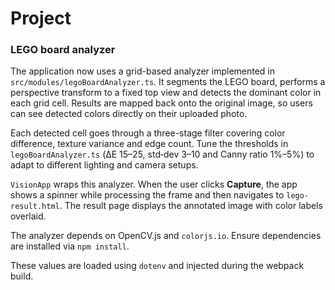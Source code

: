 # Project

### LEGO board analyzer

The application now uses a grid-based analyzer implemented in
`src/modules/legoBoardAnalyzer.ts`. It segments the LEGO board, performs a
perspective transform to a fixed top view and detects the dominant color in
each grid cell. Results are mapped back onto the original image, so users can
see detected colors directly on their uploaded photo.

Each detected cell goes through a three-stage filter covering color
difference, texture variance and edge count. Tune the thresholds in
`legoBoardAnalyzer.ts` (ΔE 15–25, std‑dev 3–10 and Canny ratio 1%–5%) to
adapt to different lighting and camera setups.

`VisionApp` wraps this analyzer. When the user clicks **Capture**, the app
shows a spinner while processing the frame and then navigates to
`lego-result.html`. The result page displays the annotated image with color
labels overlaid.

The analyzer depends on OpenCV.js and `colorjs.io`. Ensure dependencies are
installed via `npm install`.

These values are loaded using `dotenv` and injected during the webpack build.
